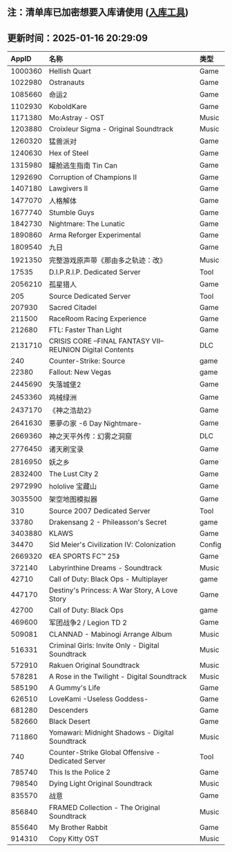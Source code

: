 ## 注：清单库已加密想要入库请使用 ([入库工具](https://github.com/BlankTMing/ManifestAutoUpdate/releases))

## 更新时间：2025-01-16 20:29:09
| AppID | 名称 | 类型  |
| :-------------------- | :----------------------------- | :----------- |
| 1000360 | Hellish Quart| Game |
| 1022980 | Ostranauts| Game |
| 1085660 | 命运2| Game |
| 1102930 | KoboldKare| Game |
| 1171380 | Mo:Astray - OST| Music |
| 1203880 | Croixleur Sigma - Original Soundtrack| Music |
| 1260320 | 猛兽派对| Game |
| 1240630 | Hex of Steel| Game |
| 1315980 | 罐舱逃生指南 Tin Can| Game |
| 1292690 | Corruption of Champions II| Game |
| 1407180 | Lawgivers II| Game |
| 1477070 | 人格解体| Game |
| 1677740 | Stumble Guys| Game |
| 1842730 | Nightmare: The Lunatic| Game |
| 1890860 | Arma Reforger Experimental| Game |
| 1809540 | 九日| Game |
| 1921350 | 完整游戏原声带《那由多之轨迹：改》| Music |
| 17535 | D.I.P.R.I.P. Dedicated Server| Tool |
| 2056210 | 孤星猎人| Game |
| 205 | Source Dedicated Server| Tool |
| 207930 | Sacred Citadel| Game |
| 211500 | RaceRoom Racing Experience | Game |
| 212680 | FTL: Faster Than Light| Game |
| 2131710 | CRISIS CORE –FINAL FANTASY VII– REUNION Digital Contents| DLC |
| 240 | Counter-Strike: Source| game |
| 22380 | Fallout: New Vegas| game |
| 2445690 | 失落城堡2| Game |
| 2453360 | 鸡械绿洲| Game |
| 2437170 | 《神之浩劫2》| Game |
| 2641630 | 悪夢の家 -6 Day Nightmare-| Game |
| 2669360 | 神之天平外传：幻雾之洞窟| DLC |
| 2776450 | 诸天刷宝录| Game |
| 2816950 | 妖之乡| Game |
| 2832400 | The Lust City 2| Game |
| 2972990 | hololive 宝藏山| Game |
| 3035500 | 架空地图模拟器| Game |
| 310 | Source 2007 Dedicated Server| Tool |
| 33780 | Drakensang 2 - Phileasson's Secret| game |
| 3403880 | KLAWS| Game |
| 34470 | Sid Meier's Civilization IV: Colonization| Config |
| 2669320 | 《EA SPORTS FC™ 25》| Game |
| 372140 | Labyrinthine Dreams - Soundtrack| Music |
| 42710 | Call of Duty: Black Ops - Multiplayer| game |
| 447170 | Destiny's Princess: A War Story, A Love Story| Game |
| 42700 | Call of Duty: Black Ops| game |
| 469600 | 军团战争2 / Legion TD 2| Game |
| 509081 | CLANNAD - Mabinogi Arrange Album| Music |
| 516331 | Criminal Girls: Invite Only - Digital Soundtrack| Music |
| 572910 | Rakuen Original Soundtrack| Music |
| 578281 | A Rose in the Twilight - Digital Soundtrack| Music |
| 585190 | A Gummy's Life| Game |
| 626510 | LoveKami -Useless Goddess-| Game |
| 681280 | Descenders| Game |
| 582660 | Black Desert| Game |
| 711860 | Yomawari: Midnight Shadows - Digital Soundtrack| Music |
| 740 | Counter-Strike Global Offensive - Dedicated Server| Tool |
| 785740 | This Is the Police 2| Game |
| 798540 | Dying Light Original Soundtrack| Music |
| 835570 | 战意| Game |
| 856840 | FRAMED Collection - The Original Soundtrack| Music |
| 855640 | My Brother Rabbit| Game |
| 914310 | Copy Kitty OST| Music |

